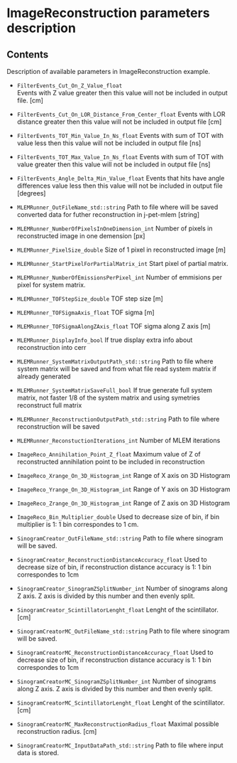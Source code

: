 # ImageReconstruction parameters description

## Contents

Description of available parameters in ImageReconstruction example.

- `FilterEvents_Cut_On_Z_Value_float`  
  Events with Z value greater then this value will not be included in output file. [cm]

- `FilterEvents_Cut_On_LOR_Distance_From_Center_float`
  Events with LOR distance greater then this value will not be included in output file [cm]

- `FilterEvents_TOT_Min_Value_In_Ns_float`
  Events with sum of TOT with value less then this value will not be included in output file [ns]

- `FilterEvents_TOT_Max_Value_In_Ns_float`
  Events with sum of TOT with value greater then this value will not be included in output file [ns]

- `FilterEvents_Angle_Delta_Min_Value_float`
  Events that hits have angle differences value less then this value will not be included in output file [degrees]

- `MLEMRunner_OutFileName_std::string`
  Path to file where will be saved converted data for futher reconstruction in j-pet-mlem [string]

- `MLEMRunner_NumberOfPixelsInOneDimension_int`
  Number of pixels in reconstructed image in one demension [px]

- `MLEMRunner_PixelSize_double`
  Size of 1 pixel in reconstructed image [m]

- `MLEMRunner_StartPixelForPartialMatrix_int`
  Start pixel of partial matrix.

- `MLEMRunner_NumberOfEmissionsPerPixel_int`
  Number of emmisions per pixel for system matrix.

- `MLEMRunner_TOFStepSize_double`
  TOF step size [m]

- `MLEMRunner_TOFSigmaAxis_float`
  TOF sigma [m]

- `MLEMRunner_TOFSigmaAlongZAxis_float`
  TOF sigma along Z axis [m]

- `MLEMRunner_DisplayInfo_bool`
  If true display extra info about reconstruction into cerr

- `MLEMRunner_SystemMatrixOutputPath_std::string`
  Path to file where system matrix will be saved and from what file read system matrix if already generated

- `MLEMRunner_SystemMatrixSaveFull_bool`
  If true generate full system matrix, not faster 1/8 of the system matrix and using symetries reconstruct full matrix

- `MLEMRunner_ReconstructionOutputPath_std::string`
  Path to file where reconstruction will be saved

- `MLEMRunner_ReconstuctionIterations_int`
  Number of MLEM iterations

- `ImageReco_Annihilation_Point_Z_float`
  Maximum value of Z of reconstructed annihilation point to be included in reconstruction

- `ImageReco_Xrange_On_3D_Histogram_int`
  Range of X axis on 3D Histogram

- `ImageReco_Yrange_On_3D_Histogram_int`
  Range of Y axis on 3D Histogram

- `ImageReco_Zrange_On_3D_Histogram_int`
  Range of Z axis on 3D Histogram

- `ImageReco_Bin_Multiplier_double`
  Used to decrease size of bin, if bin multiplier is 1: 1 bin correspondes to 1 cm.

- `SinogramCreator_OutFileName_std::string`
  Path to file where sinogram will be saved.

- `SinogramCreator_ReconstructionDistanceAccuracy_float`
  Used to decrease size of bin, if reconstruction distance accuracy is 1: 1 bin correspondes to 1cm

- `SinogramCreator_SinogramZSplitNumber_int`
  Number of sinograms along Z axis. Z axis is divided by this number and then evenly split.

- `SinogramCreator_ScintillatorLenght_float`
  Lenght of the scintillator. [cm]

- `SinogramCreatorMC_OutFileName_std::string`
  Path to file where sinogram will be saved.

- `SinogramCreatorMC_ReconstructionDistanceAccuracy_float`
  Used to decrease size of bin, if reconstruction distance accuracy is 1: 1 bin correspondes to 1cm

- `SinogramCreatorMC_SinogramZSplitNumber_int`
  Number of sinograms along Z axis. Z axis is divided by this number and then evenly split.

- `SinogramCreatorMC_ScintillatorLenght_float`
  Lenght of the scintillator. [cm]

- `SinogramCreatorMC_MaxReconstructionRadius_float`
  Maximal possible reconstruction radius. [cm]

- `SinogramCreatorMC_InputDataPath_std::string`
  Path to file where input data is stored.
